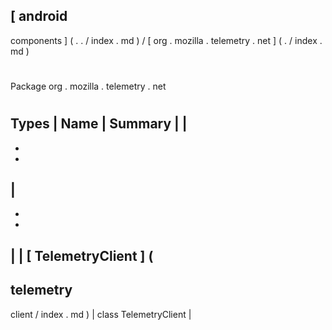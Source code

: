[
android
-
components
]
(
.
.
/
index
.
md
)
/
[
org
.
mozilla
.
telemetry
.
net
]
(
.
/
index
.
md
)
#
#
Package
org
.
mozilla
.
telemetry
.
net
#
#
#
Types
|
Name
|
Summary
|
|
-
-
-
|
-
-
-
|
|
[
TelemetryClient
]
(
-
telemetry
-
client
/
index
.
md
)
|
class
TelemetryClient
|
